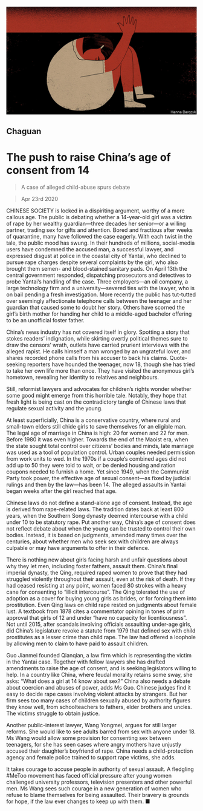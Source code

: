 ![](./images/20200425_CND000_1.jpg)

## Chaguan

# The push to raise China’s age of consent from 14

> A case of alleged child-abuse spurs debate

> Apr 23rd 2020

CHINESE SOCIETY is locked in a dispiriting argument, worthy of a more callous age. The public is debating whether a 14-year-old girl was a victim of rape by her wealthy guardian—three decades her senior—or a willing partner, trading sex for gifts and attention. Bored and fractious after weeks of quarantine, many have followed the case eagerly. With each twist in the tale, the public mood has swung. In their hundreds of millions, social-media users have condemned the accused man, a successful lawyer, and expressed disgust at police in the coastal city of Yantai, who declined to pursue rape charges despite several complaints by the girl, who also brought them semen- and blood-stained sanitary pads. On April 13th the central government responded, dispatching prosecutors and detectives to probe Yantai’s handling of the case. Three employers—an oil company, a large technology firm and a university—severed ties with the lawyer, who is on bail pending a fresh investigation. More recently the public has tut-tutted over seemingly affectionate telephone calls between the teenager and her guardian that caused some to doubt her story. Others have scorned the girl’s birth mother for handing her child to a middle-aged bachelor offering to be an unofficial foster father.

China’s news industry has not covered itself in glory. Spotting a story that stokes readers’ indignation, while skirting overtly political themes sure to draw the censors’ wrath, outlets have carried prurient interviews with the alleged rapist. He calls himself a man wronged by an ungrateful lover, and shares recorded phone calls from his accuser to back his claims. Quote-seeking reporters have hounded the teenager, now 18, though she has tried to take her own life more than once. They have visited the anonymous girl’s hometown, revealing her identity to relatives and neighbours.

Still, reformist lawyers and advocates for children’s rights wonder whether some good might emerge from this horrible tale. Notably, they hope that fresh light is being cast on the contradictory tangle of Chinese laws that regulate sexual activity and the young.

At least superficially, China is a conservative country, where rural and small-town elders still chide girls to save themselves for an eligible man. The legal age of marriage in China is high: 20 for women and 22 for men. Before 1980 it was even higher. Towards the end of the Maoist era, when the state sought total control over citizens’ bodies and minds, late marriage was used as a tool of population control. Urban couples needed permission from work units to wed. In the 1970s if a couple’s combined ages did not add up to 50 they were told to wait, or be denied housing and ration coupons needed to furnish a home. Yet since 1949, when the Communist Party took power, the effective age of sexual consent—as fixed by judicial rulings and then by the law—has been 14. The alleged assaults in Yantai began weeks after the girl reached that age.

Chinese laws do not define a stand-alone age of consent. Instead, the age is derived from rape-related laws. The tradition dates back at least 800 years, when the Southern Song dynasty deemed intercourse with a child under 10 to be statutory rape. Put another way, China’s age of consent does not reflect debate about when the young can be trusted to control their own bodies. Instead, it is based on judgments, amended many times over the centuries, about whether men who seek sex with children are always culpable or may have arguments to offer in their defence.

There is nothing new about girls facing harsh and unfair questions about why they let men, including foster fathers, assault them. China’s final imperial dynasty, the Qing, required raped women to prove that they had struggled violently throughout their assault, even at the risk of death. If they had ceased resisting at any point, women faced 80 strokes with a heavy cane for consenting to “illicit intercourse”. The Qing tolerated the use of adoption as a cover for buying young girls as brides, or for forcing them into prostitution. Even Qing laws on child rape rested on judgments about female lust. A textbook from 1878 cites a commentator opining in tones of prim approval that girls of 12 and under “have no capacity for licentiousness”. Not until 2015, after scandals involving officials assaulting under-age girls, did China’s legislature revoke a statute from 1979 that defined sex with child prostitutes as a lesser crime than child rape. The law had offered a loophole by allowing men to claim to have paid to assault children.

Guo Jianmei founded Qianqian, a law firm which is representing the victim in the Yantai case. Together with fellow lawyers she has drafted amendments to raise the age of consent, and is seeking legislators willing to help. In a country like China, where feudal morality retains some sway, she asks: “What does a girl at 14 know about sex?” China also needs a debate about coercion and abuses of power, adds Ms Guo. Chinese judges find it easy to decide rape cases involving violent attacks by strangers. But her firm sees too many cases of children sexually abused by authority figures they know well, from schoolteachers to fathers, elder brothers and uncles. The victims struggle to obtain justice.

Another public-interest lawyer, Wang Yongmei, argues for still larger reforms. She would like to see adults barred from sex with anyone under 18. Ms Wang would allow some provision for consenting sex between teenagers, for she has seen cases where angry mothers have unjustly accused their daughter’s boyfriend of rape. China needs a child-protection agency and female police trained to support rape victims, she adds.

It takes courage to accuse people in authority of sexual assault. A fledgling #MeToo movement has faced official pressure after young women challenged university professors, television presenters and other powerful men. Ms Wang sees such courage in a new generation of women who refuse to blame themselves for being assaulted. Their bravery is grounds for hope, if the law ever changes to keep up with them. ■
